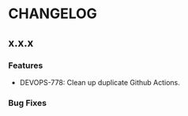 # CHANGELOG

## x.x.x

### Features

- DEVOPS-778: Clean up duplicate Github Actions.

### Bug Fixes

